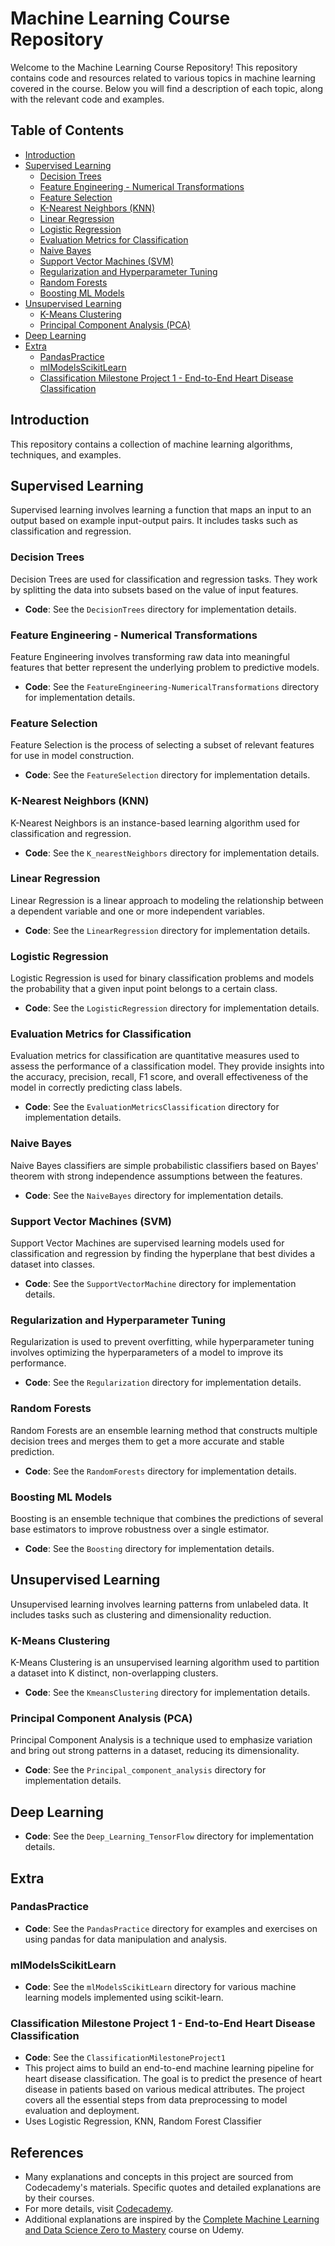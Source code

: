 # Machine Learning Course Repository

Welcome to the Machine Learning Course Repository! This repository contains code and resources related to various topics in machine learning covered in the course. Below you will find a description of each topic, along with the relevant code and examples.

## Table of Contents

- [Introduction](#introduction)
- [Supervised Learning](#supervised-learning)
  - [Decision Trees](#decision-trees)
  - [Feature Engineering - Numerical Transformations](#feature-engineering---numerical-transformations)
  - [Feature Selection](#feature-selection)
  - [K-Nearest Neighbors (KNN)](#k-nearest-neighbors-knn)
  - [Linear Regression](#linear-regression)
  - [Logistic Regression](#logistic-regression)
  - [Evaluation Metrics for Classification](#evaluation-metrics-for-classification)
  - [Naive Bayes](#naive-bayes)
  - [Support Vector Machines (SVM)](#support-vector-machines-svm)
  - [Regularization and Hyperparameter Tuning](#regularization-and-hyperparameter-tuning)
  - [Random Forests](#random-forests)
  - [Boosting ML Models](#boosting-ml-models)
- [Unsupervised Learning](#unsupervised-learning)
  - [K-Means Clustering](#k-means-clustering)
  - [Principal Component Analysis (PCA)](#principal-component-analysis-pca)
- [Deep Learning](#deep-learning)
- [Extra](#extra)
  - [PandasPractice](#pandaspractice)
  - [mlModelsScikitLearn](#mlmodelsscikitlearn)
  - [Classification Milestone Project 1 - End-to-End Heart Disease Classification](#classification-milestone-project-1---end-to-end-heart-disease-classification)


## Introduction

This repository contains a collection of machine learning algorithms, techniques, and examples. 

## Supervised Learning

Supervised learning involves learning a function that maps an input to an output based on example input-output pairs. It includes tasks such as classification and regression.

### Decision Trees

Decision Trees are used for classification and regression tasks. They work by splitting the data into subsets based on the value of input features.

- **Code**: See the `DecisionTrees` directory for implementation details.

### Feature Engineering - Numerical Transformations

Feature Engineering involves transforming raw data into meaningful features that better represent the underlying problem to predictive models.

- **Code**: See the `FeatureEngineering-NumericalTransformations` directory for implementation details.

### Feature Selection

Feature Selection is the process of selecting a subset of relevant features for use in model construction.

- **Code**: See the `FeatureSelection` directory for implementation details.

### K-Nearest Neighbors (KNN)

K-Nearest Neighbors is an instance-based learning algorithm used for classification and regression.

- **Code**: See the `K_nearestNeighbors` directory for implementation details.

### Linear Regression

Linear Regression is a linear approach to modeling the relationship between a dependent variable and one or more independent variables.

- **Code**: See the `LinearRegression` directory for implementation details.

### Logistic Regression

Logistic Regression is used for binary classification problems and models the probability that a given input point belongs to a certain class.

- **Code**: See the `LogisticRegression` directory for implementation details.

### Evaluation Metrics for Classification

Evaluation metrics for classification are quantitative measures used to assess the performance of a classification model. They provide insights into the accuracy, precision, recall, F1 score, and overall effectiveness of the model in correctly predicting class labels.

- **Code**: See the `EvaluationMetricsClassification` directory for implementation details.

### Naive Bayes

Naive Bayes classifiers are simple probabilistic classifiers based on Bayes' theorem with strong independence assumptions between the features.

- **Code**: See the `NaiveBayes` directory for implementation details.

### Support Vector Machines (SVM)

Support Vector Machines are supervised learning models used for classification and regression by finding the hyperplane that best divides a dataset into classes.

- **Code**: See the `SupportVectorMachine` directory for implementation details.

### Regularization and Hyperparameter Tuning

Regularization is used to prevent overfitting, while hyperparameter tuning involves optimizing the hyperparameters of a model to improve its performance.

- **Code**: See the `Regularization` directory for implementation details.

### Random Forests

Random Forests are an ensemble learning method that constructs multiple decision trees and merges them to get a more accurate and stable prediction.

- **Code**: See the `RandomForests` directory for implementation details.

### Boosting ML Models

Boosting is an ensemble technique that combines the predictions of several base estimators to improve robustness over a single estimator.

- **Code**: See the `Boosting` directory for implementation details.

## Unsupervised Learning

Unsupervised learning involves learning patterns from unlabeled data. It includes tasks such as clustering and dimensionality reduction.

### K-Means Clustering

K-Means Clustering is an unsupervised learning algorithm used to partition a dataset into K distinct, non-overlapping clusters.

- **Code**: See the `KmeansClustering` directory for implementation details.

### Principal Component Analysis (PCA)

Principal Component Analysis is a technique used to emphasize variation and bring out strong patterns in a dataset, reducing its dimensionality.

- **Code**: See the `Principal_component_analysis` directory for implementation details.

## Deep Learning

- **Code**: See the `Deep_Learning_TensorFlow` directory for implementation details.

## Extra

### PandasPractice

- **Code**: See the `PandasPractice` directory for examples and exercises on using pandas for data manipulation and analysis.

### mlModelsScikitLearn

- **Code**: See the `mlModelsScikitLearn` directory for various machine learning models implemented using scikit-learn.

### Classification Milestone Project 1 - End-to-End Heart Disease Classification

- **Code**: See the `ClassificationMilestoneProject1`
-  This project aims to build an end-to-end machine learning pipeline for heart disease classification. The goal is to predict the presence of heart disease in patients based on various medical attributes. The project covers all the essential steps from data preprocessing to model evaluation and deployment.
-  Uses Logistic Regression, KNN, Random Forest Classifier


## References
- Many explanations and concepts in this project are sourced from Codecademy's materials. Specific quotes and detailed explanations are by their courses.
- For more details, visit [Codecademy](https://www.codecademy.com/).
- Additional explanations are inspired by the [Complete Machine Learning and Data Science Zero to Mastery](https://www.udemy.com/course/complete-machine-learning-and-data-science-zero-to-mastery/?couponCode=ST19MT61724) course on Udemy.

